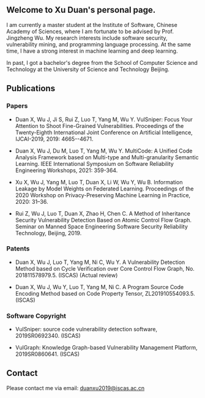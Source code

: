 ## Welcome to Xu Duan's personal page. 
I am currently a master student at the Institute of Software, Chinese Academy of Sciences, where I am fortunate to be advised by Prof. Jingzheng Wu. My research interests include software security, vulnerability mining, and programming language processing. At the same time, I have a strong interest in machine learning and deep learning. 

In past, I got a bachelor's degree from the School of Computer Science and Technology at the University of Science and Technology Beijing.

## Publications
### Papers
- Duan X, Wu J, Ji S, Rui Z, Luo T, Yang M, Wu Y. VulSniper: Focus Your Attention to Shoot Fine-Grained Vulnerabilities. Proceedings of the Twenty-Eighth International Joint Conference on Artificial Intelligence, IJCAI-2019, 2019: 4665--4671.

- Duan X, Wu J, Du M, Luo T, Yang M, Wu Y. MultiCode: A Unified Code Analysis Framework based on Multi-type and Multi-granularity Semantic Learning. IEEE International Symposium on Software Reliability Engineering Workshops, 2021: 359-364.

- Xu X, Wu J, Yang M, Luo T, Duan X, Li W, Wu Y, Wu B. Information Leakage by Model Weights on Federated Learning. Proceedings of the 2020 Workshop on Privacy-Preserving Machine Learning in Practice, 2020: 31–36.

- Rui Z, Wu J, Luo T, Duan X, Zhao H, Chen C. A Method of Inheritance Security Vulnerability Detection Based on Atomic Control Flow Graph. Seminar on Manned Space Engineering Software Security Reliability Technology, Beijing, 2019.

### Patents
- Duan X, Wu J, Luo T, Yang M, Ni C, Wu Y. A Vulnerability Detection Method based on Cycle Verification over Core Control Flow Graph, No. 201811578979.5. (ISCAS) (Actual review)

- Duan X, Wu J, Wu Y, Luo T, Yang M, Ni C. A Program Source Code Encoding Method based on Code Property Tensor, ZL201910554093.5. (ISCAS) 

### Software Copyright
- VulSniper: source code vulnerability detection software, 2019SR0692340. (ISCAS)

- VulGraph: Knowledge Graph-based Vulnerability Management Platform, 2019SR0860641. (ISCAS)

## Contact
Please contact me via email: duanxu2019@iscas.ac.cn
